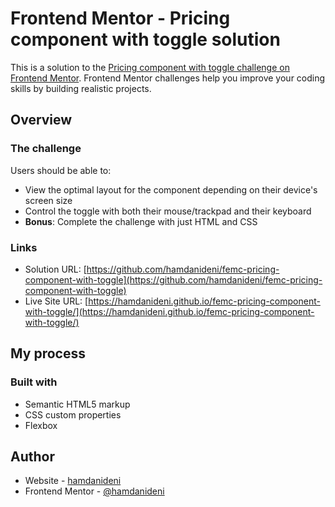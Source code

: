 # Frontend Mentor - Pricing component with toggle solution

This is a solution to the [Pricing component with toggle challenge on Frontend Mentor](https://www.frontendmentor.io/challenges/pricing-component-with-toggle-8vPwRMIC). Frontend Mentor challenges help you improve your coding skills by building realistic projects.

## Overview

### The challenge

Users should be able to:

- View the optimal layout for the component depending on their device's screen size
- Control the toggle with both their mouse/trackpad and their keyboard
- **Bonus**: Complete the challenge with just HTML and CSS

### Links

- Solution URL: [https://github.com/hamdanideni/femc-pricing-component-with-toggle](https://github.com/hamdanideni/femc-pricing-component-with-toggle)
- Live Site URL: [https://hamdanideni.github.io/femc-pricing-component-with-toggle/](https://hamdanideni.github.io/femc-pricing-component-with-toggle/)

## My process

### Built with

- Semantic HTML5 markup
- CSS custom properties
- Flexbox

## Author

- Website - [hamdanideni](https://hamdanideni.github.io/)
- Frontend Mentor - [@hamdanideni](https://www.frontendmentor.io/profile/hamdanideni)
